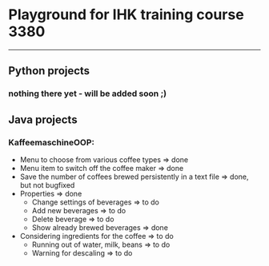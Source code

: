 # Playground for IHK training course 3380
---

## Python projects
### nothing there yet - will be added soon ;)


## Java projects
### KaffeemaschineOOP:
+ Menu to choose from various coffee types => done
+ Menu item to switch off the coffee maker => done
+ Save the number of coffees brewed persistently in a text file => done, but not bugfixed
+ Properties => done
  + Change settings of beverages => to do
  + Add new beverages => to do
  + Delete beverage => to do
  + Show already brewed beverages => done
+ Considering ingredients for the coffee => to do
  + Running out of water, milk, beans => to do
  + Warning for descaling => to do

